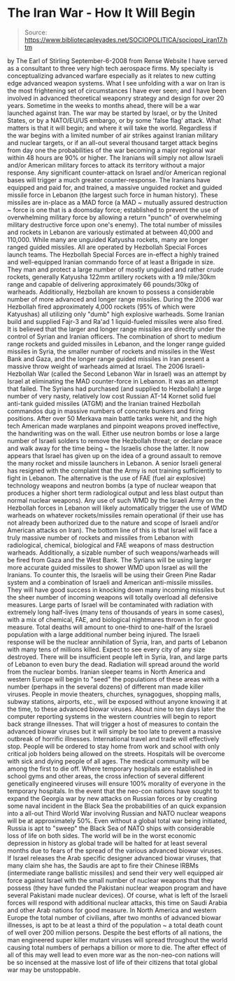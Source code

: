 # The Iran War - How It Will Begin

> Source: https://www.bibliotecapleyades.net/SOCIOPOLITICA/sociopol_iran17.htm

by The Earl of Stirling
September-6-2008
from
Rense
Website
I have served as a consultant to three very high
tech aerospace firms. My specialty is conceptualizing advanced warfare
especially as it relates to new cutting edge advanced weapon systems. What I
see unfolding with a war on Iran is the most frightening set of
circumstances I have ever seen; and I have been involved in advanced
theoretical weaponry strategy and design for over 20 years.
Sometime in the weeks to months ahead, there will be a war launched against
Iran. The war may be started by Israel, or by the United States, or by a
NATO/EU/US embargo, or by some 'false flag' attack. What matters is that it
will begin; and where it will take the world.
Regardless if the war begins with a limited number of air strikes against
Iranian military and nuclear targets, or if an all-out several thousand
target attack begins from day one the probabilities of the war becoming a
major regional war within 48 hours are 90% or higher.
The Iranians will simply not allow Israeli and/or American military forces
to attack its territory without a major response. Any significant
counter-attack on Israel and/or American regional bases will trigger a much
greater counter-response.
The Iranians have equipped and paid for, and trained, a massive unguided
rocket and guided missile force in Lebanon (the largest such force in human
history). These missiles are in-place as a MAD force (a MAD ~
mutually assured destruction ~ force is one that is a doomsday force;
established to prevent the use of overwhelming military force by allowing a
return "punch" of overwhelming military destructive force upon one's enemy).
The total number of missiles and rockets in
Lebanon are variously estimated at between 40,000 and 110,000. While many
are unguided Katyusha rockets, many are longer ranged guided missiles. All
are operated by Hezbollah Special Forces launch teams.
The Hezbollah Special Forces are in-effect a highly trained and
well-equipped Iranian commando force of at least a Brigade in size. They man
and protect a large number of mostly unguided and rather crude rockets,
generally Katyusha 122mm artillery rockets with a 19 mile/30km range and
capable of delivering approximately 66 pounds/30kg of warheads.
Additionally, Hezbollah are known to possess a
considerable number of more advanced and longer range missiles.
During the 2006 war Hezbollah fired
approximately 4,000 rockets (95% of which were Katyushas) all utilizing only
"dumb" high explosive warheads. Some Iranian build and supplied Fajr-3 and
Ra'ad 1 liquid-fueled missiles were also fired. It is believed that the
larger and longer range missiles are directly under the control of Syrian
and Iranian officers.
The combination of short to medium range rockets and guided missiles in
Lebanon, and the longer range guided missiles in Syria, the smaller number
of rockets and missiles in the West Bank and Gaza, and the longer range
guided missiles in Iran present a massive throw weight of warheads aimed at
Israel.
The 2006 Israeli-Hezbollah War (called the Second Lebanon War
in Israel) was an attempt by Israel at eliminating the MAD counter-force in
Lebanon. It was an attempt that failed. The Syrians had purchased (and
supplied to Hezbollah) a large number of very nasty, relatively low cost
Russian AT-14 Kornet solid fuel anti-tank guided missiles (ATGM)
and the Iranian trained Hezbollah commandos dug in massive numbers of
concrete bunkers and firing positions.
After over 50 Merkava main battle tanks were
hit, and the high tech American made warplanes and pinpoint weapons proved
ineffective, the handwriting was on the wall. Either use neutron bombs or
lose a large number of Israeli solders to remove the Hezbollah threat;
or declare peace and walk away for the time being ~ the Israelis chose the
latter.
It now appears that Israel has given up on the idea of a ground assault to
remove the many rocket and missile launchers in Lebanon.
A senior Israeli general has resigned with the
complaint that the Army is not training sufficiently to fight in Lebanon.
The alternative is the use of FAE (fuel air explosive)
technology weapons and neutron bombs (a type of nuclear weapon that produces
a higher short term radiological output and less blast output than normal
nuclear weapons).
Any use of such WMD by the Israeli Army on the Hezbollah forces in Lebanon
will likely automatically trigger the use of WMD warheads on whatever
rockets/missiles remain operational (if their use has not already been
authorized due to the nature and scope of Israeli and/or American attacks on
Iran).
The bottom line of this is that Israel will face a truly massive number of
rockets and missiles from Lebanon with radiological, chemical, biological
and FAE weapons of mass destruction warheads. Additionally, a sizable number
of such weapons/warheads will be fired from Gaza and the West Bank. The
Syrians will be using larger more accurate guided missiles to shower WMD
upon Israel as will the Iranians. To counter this, the Israelis will be
using their Green Pine Radar system and a combination of Israeli and
American anti-missile missiles.
They will have good success in knocking down
many incoming missiles but the sheer number of incoming weapons will totally
overload all defensive measures.
Large parts of Israel will be contaminated with radiation with extremely
long half-lives (many tens of thousands of years in some cases), with a mix
of chemical, FAE, and biological nightmares thrown in for good measure.
Total deaths will amount to one-third to one-half of the Israeli population
with a large additional number being injured.
The Israeli response will be the nuclear annihilation of Syria, Iran, and
parts of Lebanon with many tens of millions killed. Expect to see every city
of any size destroyed. There will be insufficient people left in Syria,
Iran, and large parts of Lebanon to even bury the dead. Radiation will
spread around the world from the nuclear bombs.
Iranian sleeper teams in North America and western Europe will begin to
"seed" the populations of these areas with a number (perhaps in the several
dozens) of different man made killer viruses. People in movie theaters,
churches, synagogues, shopping malls, subway stations, airports, etc., will
be exposed without anyone knowing it at the time, to these advanced biowar
viruses.
About nine to ten days later the computer
reporting systems in the western countries will begin to report back strange
illnesses. That will trigger a host of measures to contain the advanced
biowar viruses but it will simply be too late to prevent a massive outbreak
of horrific illnesses. International travel and trade will effectively stop.
People will be ordered to stay home from work and school with only critical
job holders being allowed on the streets. Hospitals will be overcome with
sick and dying people of all ages.
The medical community will be among the first to
die off. Where temporary hospitals are established in school gyms and other
areas, the cross infection of several different genetically engineered
viruses will ensure 100% morality of everyone in the temporary hospitals.
In the event that the neo-con nations have sought to expand the Georgia war
by new attacks on Russian forces or by creating some naval incident in the
Black Sea the probabilities of an quick expansion into a all-out Third
World War involving Russian and NATO nuclear weapons will be at
approximately 50%. Even without a global total war being initiated, Russia
is apt to "sweep" the Black Sea of NATO ships with considerable loss of life
on both sides.
The world will be in the worst economic depression in history as global
trade will be halted for at least several months due to fears of the spread
of the various advanced biowar viruses.
If Israel releases the Arab specific designer
advanced biowar viruses, that many claim she has, the Saudis are apt to
fire their Chinese IRBMs (intermediate range ballistic missiles) and send
their very well equipped air force against Israel with the small number of
nuclear weapons that they possess (they have funded the Pakistani nuclear
weapon program and have several Pakistani made nuclear devices).
Of course, what is left of the Israeli forces
will respond with additional nuclear attacks, this time on Saudi Arabia and
other Arab nations for good measure.
In North America and western Europe the total number of civilians, after two
months of advanced biowar illnesses, is apt to be at least a third of
the population ~ a total death count of well over 200 million persons.
Despite the best efforts of all nations, the man engineered super killer
mutant viruses will spread throughout the world causing total numbers of
perhaps a billion or more to die.
The after effect of all of this may well lead to even more war as the
non-neo-con nations will be so incensed at the massive lost of life of their
citizens that total global war may be unstoppable.
